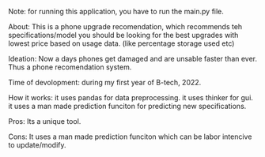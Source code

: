 Note: for running this application, you have to run the main.py file.

About: This is a phone upgrade recomendation, which recommends teh specifications/model you should be looking for the best upgrades with lowest price based on usage data. (like percentage storage used etc)

Ideation: Now a days phones get damaged and are unsable faster than ever. Thus a phone recomendation system.

Time of devolopment: during my first year of B-tech, 2022.

How it works: it uses pandas for data preprocessing. it uses thinker for gui. it uses a man made prediction funciton for predicting new specifications.

Pros: Its a unique tool.

Cons: It uses a man made prediction funciton which can be labor intencive to update/modify.
